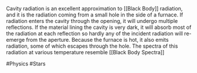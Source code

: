 Cavity radiation is an excellent approximation to [[Black Body]] radiation, and it is the radiation coming from a small hole in the side of a furnace. If radiation enters the cavity through the opening, it will undergo multiple reflections. If the material lining the cavity is very dark, it will absorb most of the radiation at each reflection so hardly any of the incident radiation will re-emerge from the aperture. Because the furnace is hot, it also emits radiation, some of which escapes through the hole. The spectra of this radiation at various temperature resemble [[Black Body Spectra]]

#Physics #Stars 